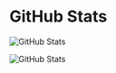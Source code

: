 # GitHub Stats

![GitHub Stats](https://github-readme-stats.vercel.app/api?username=Its-LALOL&hide=contribs&show_icons=true&theme=tokyonight)

![GitHub Stats](https://github-readme-stats.vercel.app/api/top-langs/?username=Its-LALOL&theme=tokyonight&layout=compact)
